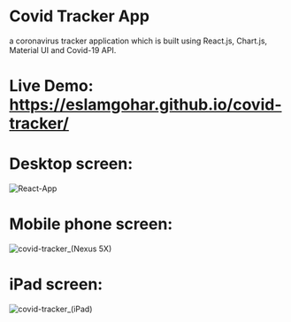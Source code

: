 # Covid Tracker App
a coronavirus tracker application which is built using React.js, Chart.js, Material UI and Covid-19 API.

# Live Demo: https://eslamgohar.github.io/covid-tracker/

# Desktop screen:

![React-App](https://user-images.githubusercontent.com/16211002/204928893-cf95aa39-c77d-4276-880b-6832117daa4b.png)

# Mobile phone screen:

![covid-tracker_(Nexus 5X)](https://user-images.githubusercontent.com/16211002/204928739-f5b3c607-dae1-4827-abd6-7928c8534dad.png)

# iPad screen:

![covid-tracker_(iPad)](https://user-images.githubusercontent.com/16211002/204928489-4003c69e-57e9-44b1-b4b5-4ea187110d77.png)
